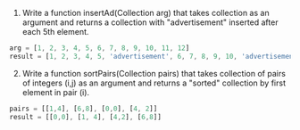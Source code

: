 1. Write a function insertAd(Collection arg) that takes collection as an argument and returns a collection with "advertisement" inserted after each 5th element.

```js
arg = [1, 2, 3, 4, 5, 6, 7, 8, 9, 10, 11, 12]
result = [1, 2, 3, 4, 5, 'advertisement', 6, 7, 8, 9, 10, 'advertisement', 11, 12]
```

2. Write a function sortPairs(Collection pairs) that takes collection of pairs of integers (i,j) as an argument and returns a "sorted" collection by first element in pair (i).

```js
pairs = [[1,4], [6,8], [0,0], [4, 2]]
result = [[0,0], [1, 4], [4,2], [6,8]]
```

